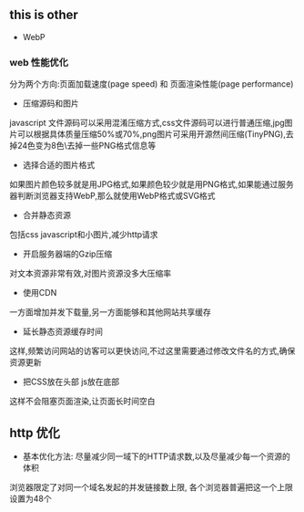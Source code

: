 ## this is other

* WebP

### web 性能优化

分为两个方向:页面加载速度(page speed) 和 页面渲染性能(page performance)

* 压缩源码和图片

javascript 文件源码可以采用混淆压缩方式,css文件源码可以进行普通压缩,jpg图片可以根据具体质量压缩50%或70%,png图片可采用开源然间压缩(TinyPNG),去掉24色变为8色\去掉一些PNG格式信息等

* 选择合适的图片格式

如果图片颜色较多就是用JPG格式,如果颜色较少就是用PNG格式,如果能通过服务器判断浏览器支持WebP,那么就使用WebP格式或SVG格式

* 合并静态资源

包括css javascript和小图片,减少http请求

* 开启服务器端的Gzip压缩

对文本资源非常有效,对图片资源没多大压缩率 

* 使用CDN

一方面增加并发下载量,另一方面能够和其他网站共享缓存

* 延长静态资源缓存时间

这样,频繁访问网站的访客可以更快访问,不过这里需要通过修改文件名的方式,确保资源更新

* 把CSS放在头部 js放在底部

这样不会阻塞页面渲染,让页面长时间空白

## http 优化

* 基本优化方法: 尽量减少同一域下的HTTP请求数,以及尽量减少每一个资源的体积

浏览器限定了对同一个域名发起的并发链接数上限, 各个浏览器普遍把这一个上限设置为48个

